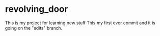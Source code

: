 # revolving_door
This is my project for learning new stuff
This my first ever commit and it is going on the "edits" branch.
